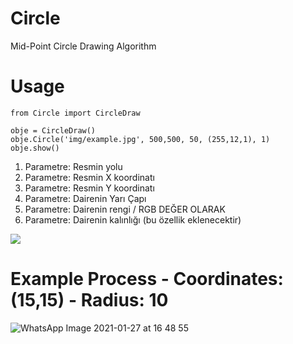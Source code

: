 # Circle
Mid-Point Circle Drawing Algorithm

# Usage
```
from Circle import CircleDraw

obje = CircleDraw()
obje.Circle('img/example.jpg', 500,500, 50, (255,12,1), 1)
obje.show()
```
1. Parametre: Resmin yolu
2. Parametre: Resmin X koordinatı
3. Parametre: Resmin Y koordinatı
4. Parametre: Dairenin Yarı Çapı
5. Parametre: Dairenin rengi / RGB DEĞER OLARAK
6. Parametre: Dairenin kalınlığı (bu özellik eklenecektir)

<img src="https://user-images.githubusercontent.com/25556230/105990435-81525080-60b3-11eb-9cb6-1b391b468a5e.png">

# Example Process - Coordinates: (15,15) - Radius: 10

![WhatsApp Image 2021-01-27 at 16 48 55](https://user-images.githubusercontent.com/25556230/106000294-b8c6fa00-60bf-11eb-80a0-5b2e8669ca14.jpeg)

